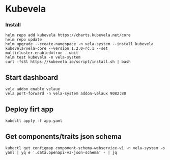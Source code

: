# Kubevela

### Install 

```
helm repo add kubevela https://charts.kubevela.net/core
helm repo update
helm upgrade --create-namespace -n vela-system --install kubevela kubevela/vela-core --version 1.2.0-rc.1 --set multicluster.enabled=true --wait
helm test kubevela -n vela-system
curl -fsSl https://kubevela.io/script/install.sh | bash
```

## Start dashboard

```
vela addon enable velaux
vela port-forward -n vela-system addon-velaux 9082:80
```

## Deploy firt app

```
kubectl apply -f app.yaml
```

## Get components/traits json schema 

```
kubectl get configmap component-schema-webservice-v1 -n vela-system -o yaml | yq e '.data.openapi-v3-json-schema' - | jq
```